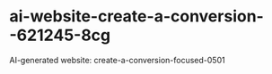 # ai-website-create-a-conversion--621245-8cg
AI-generated website: create-a-conversion-focused-0501
